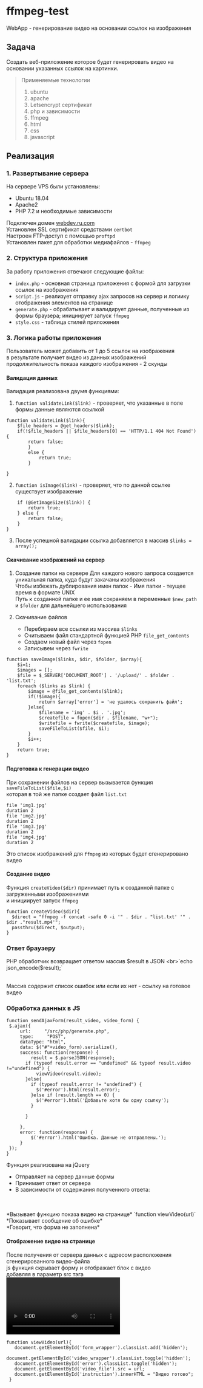 # ffmpeg-test
WebApp - генерирование видео на основании ссылок на изображения

## Задача
Создать веб-приложение которое будет генерировать видео на основании указанных ссылок на картинки.

>Применяемые технологии
>1. ubuntu
>2. apache
>3. Letsencrypt сертификат
>4. php и зависимости
>5. ffmpeg
>6. html
>7. css
>8. javascript

## Реализация

### 1. Развертывание сервера
На сервере VPS были установлены:
* Ubuntu 18.04
* Apache2
* PHP 7.2 и необходимые зависимости

Подключен домен [webdev.ru.com](https://webdev.ru.com/) 
<br>Установлен SSL сертификат средствами `certbot`
<br>Настроен FTP-доступ с помощью `proftpd`
<br>Установлен пакет для обработки медиафайлов - `ffmpeg`

### 2. Структура приложения
За работу приложения отвечают следующие файлы:
* `index.php` - основная страница приложения с формой для загрузки ссылок на изображения
* `script.js` - реализует отправку ajax запросов на сервер и логиику отображения элементов на странице
* `generate.php` - обрабатывает и валидирует данные, полученные из формы браузера; инициирует запуск `ffmpeg`
* `style.css` - таблица стилей приложения

### 3. Логика работы приложения

Пользователь может добавить от 1 до 5 ссылок на изображения
<br>в результате получает видео из данных изображений
<br>продолжительность показа каждого изображения - 2 скунды

#### Валидация данных

Валидация реализована двумя функциями:
1. `function validateLink($link)` - проверяет, что указанные в поле формы данные являются ссылкой

```
function validateLink($link){
    $file_headers = @get_headers($link);
    if(!$file_headers || $file_headers[0] == 'HTTP/1.1 404 Not Found') {
        return false;
        }
        else {
            return true;
        }

}
```

2. `function isImage($link)` - проверяет, что по данной ссылке существует изображение

```
    if (@GetImageSize($link)) {
        return true;
    } else {
        return false;
    }
}
```

3. После успешной валидации ссылка добавляется в массив `$links = array();`

#### Скачивание изображений на сервер

1. Создание папки на сервере
   Для каждого нового запроса создается уникальная папка, куда будут закачаны изображения
   <br>Чтобы избежать дублирования имен папок - Имя папки - теущее время в формате UNIX
   <br>Путь к созданной папке и ее имя сохраняем в переменные `$new_path` и `$folder` для дальнейшего использования

2. Скачивание файлов
   * Перебираем все ссылки из массива `$links`
   * Считываем файл стандартной функцией PHP `file_get_contents`
   * Создаем новый файл через `fopen`
   * Записывем через `fwrite`

```
function saveImage($links, $dir, $folder, $array){
    $i=1;
    $images = [];
    $file = $_SERVER['DOCUMENT_ROOT'] . '/upload/' . $folder . 'list.txt';
    foreach ($links as $link) {
        $image = @file_get_contents($link);
        if(!$image){
            return $array['error'] = 'не удалось сохранить файл';
        }else{
            $filename = 'img' . $i . '.jpg';
            $createfile = fopen($dir . $filename, "w+");
            $writefile = fwrite($createfile, $image);
            saveFileToList($file, $i);
        }
        $i++;
    }
    return true;
}
```

#### Подготовка к генерации видео
   При сохранении файлов на сервер вызывается функция `saveFileToList($file,$i)`
   <br> которая в той же папке создает файл `list.txt`
    
    
    file 'img1.jpg'
    duration 2
    file 'img2.jpg'
    duration 2
    file 'img3.jpg'
    duration 2
    file 'img4.jpg'
    duration 2
   
    
   Это список изображений для `ffmpeg` из которых будет сгенерировано видео
    
    
#### Создание видео
  Функция `createVideo($dir)` принимает путь к созданной папке с загруженными изображениями
  <br> и инициирует запуск `ffmpeg`
  
  ```
  function createVideo($dir){
    $direct = "ffmpeg -f concat -safe 0 -i '" . $dir . "list.txt' '" . $dir ."result.mp4'";
    passthru($direct, $output);
  }
  ```
  
  ### Ответ браузеру
  
  PHP обработчик возвращает ответом массив $result в JSON 
  <br>`echo json_encode($result);`
   
   <br>Массив содержит список ошибок или если их нет - ссылку на готовое видео
   
   ### Обработка данных в JS
   
   ```
   function sendAjaxForm(result_video, video_form) {
    $.ajax({
        url:     "/src/php/generate.php",
        type:     "POST",
        dataType: "html",
        data: $("#"+video_form).serialize(),
        success: function(response) {
        	result = $.parseJSON(response);
          if (typeof result.error == "undefined" && typeof result.video !="undefined") {
              viewVideo(result.video);
          }else{
            if (typeof result.error != "undefined") {
              $('#error').html(result.error);
            }else if (result.length == 0) {
              $('#error').html('Добавьте хотя бы одну ссылку');
            }

          }

    	},
    	error: function(response) { 
            $('#error').html('Ошибка. Данные не отправлены.');
    	}
 	});
}
   ```
   
   Функция реализована на jQuery
   * Отправляет на сервер данные формы
   * Принимает ответ от сервера
   * В зависимости от содержания полученного ответа:
   <br>
   <br>*Вызывает функцию показа видео на странице* `function viewVideo(url)`
   <br>*Показывает сообщение об ошибке*
   <br>*Говорит, что форма не заполнена*

   #### Отображение видео на странице
   
   После получения от сервера данных с адресом расположения сгенерированного видео-файла
   <br> js функция скрывает форму и отображает блок с видео
   <br> добавляя в параметр src тэга <video> ссылку на полученное видео 
   
   ```
   function viewVideo(url){
      document.getElementById('form_wrapper').classList.add('hidden');
      document.getElementById('video_wrapper').classList.toggle('hidden');
      document.getElementById('error').classList.toggle('hidden');
      document.getElementById('video_file').src = url;
      document.getElementById('instruction').innerHTML = "Видео готово";
    }

   ```
  

